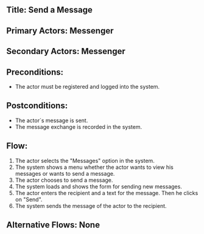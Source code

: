 ## Title: Send a Message 

## Primary Actors: Messenger
## Secondary Actors: Messenger

## Preconditions:
- The actor must be registered and logged into the system.

## Postconditions:  
- The actor´s message is sent.
- The message exchange is recorded in the system.

## Flow:
1. The actor selects the "Messages" option in the system.
2. The system shows a menu whether the actor wants to view his messages or wants to send a message.
3. The actor chooses to send a message.
4. The system loads and shows the form for sending new messages.
5. The actor enters the recipient and a text for the message. Then he clicks on "Send".
6. The system sends the message of the actor to the recipient.

## Alternative Flows: None